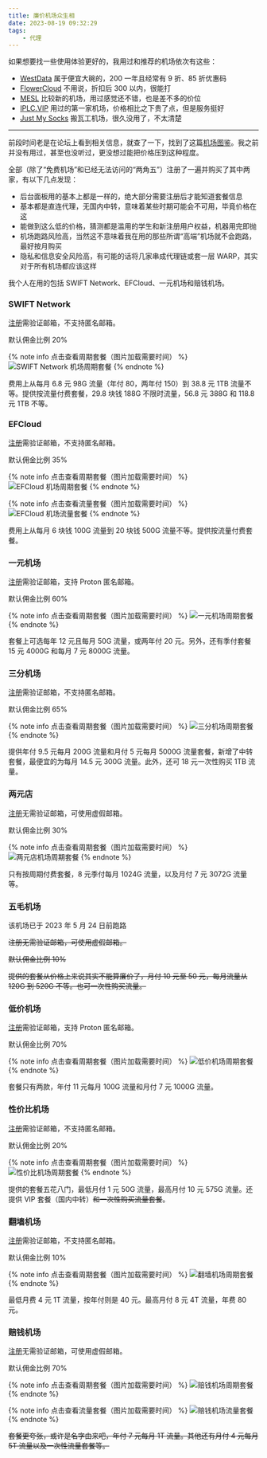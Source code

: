 ```yaml
---
title: 廉价机场众生相
date: 2023-08-19 09:32:29
tags:
    - 代理
---
```


如果想要找一些使用体验更好的，我用过和推荐的机场依次有这些：

- [WestData] 属于便宜大碗的，200 一年且经常有 9 折、85 折优惠码
- [FlowerCloud] 不用说，折扣后 300 以内，很能打
- [MESL] 比较新的机场，用过感觉还不错，也是差不多的价位
- [IPLC.VIP] 用过的第一家机场，价格相比之下贵了点，但是服务挺好
- [Just My Socks] 搬瓦工机场，很久没用了，不太清楚

---

前段时间老是在论坛上看到相关信息，就查了一下，找到了这篇[机场图鉴]。我之前并没有用过，甚至也没听过，更没想过能把价格压到这种程度。

<!-- more -->

全部（除了“免费机场”和已经无法访问的“两角五”）注册了一遍并购买了其中两家，有以下几点发现：

- 后台面板用的基本上都是一样的，绝大部分需要注册后才能知道套餐信息
- 基本都是直连代理，无国内中转，意味着某些时期可能会不可用，毕竟价格在这
- 能做到这么低的价格，猜测都是滥用的学生和新注册用户权益，机器用完即抛
- 机场跑路风险高，当然这不意味着我在用的那些所谓“高端”机场就不会跑路，最好按月购买
- 隐私和信息安全风险高，有可能的话将几家串成代理链或套一层 WARP，其实对于所有机场都应该这样

我个人在用的包括 SWIFT Network、EFCloud、一元机场和赔钱机场。

### SWIFT Network

[注册][SWIFT Network]需验证邮箱，不支持匿名邮箱。

默认佣金比例 20%

{% note info 点击查看周期套餐（图片加载需要时间） %}
![SWIFT Network 机场周期套餐](https://img.shuaizheng.org/2404/swift.png)
{% endnote %}

费用上从每月 6.8 元 98G 流量（年付 80，两年付 150）到 38.8 元 1TB 流量不等。提供按流量付费套餐，29.8 块钱 188G 不限时流量，56.8 元 388G 和 118.8 元 1TB 不等。

### EFCloud

[注册][EFCloud]需验证邮箱，不支持匿名邮箱。

默认佣金比例 35%

{% note info 点击查看周期套餐（图片加载需要时间） %}
![EFCloud 机场周期套餐](https://img.shuaizheng.org/2404/efcloud-1.png)
{% endnote %}

{% note info 点击查看流量套餐（图片加载需要时间） %}
![EFCloud 机场流量套餐](https://img.shuaizheng.org/2404/efcloud-2.png)
{% endnote %}

费用上从每月 6 块钱 100G 流量到 20 块钱 500G 流量不等。提供按流量付费套餐。

### 一元机场

[注册][一元机场]需验证邮箱，支持 Proton 匿名邮箱。

默认佣金比例 60%

{% note info 点击查看周期套餐（图片加载需要时间） %}
![一元机场周期套餐](https://img.shuaizheng.org/2404/yyjc.png)
{% endnote %}

套餐上可选每年 12 元且每月 50G 流量，或两年付 20 元。另外，还有季付套餐 15 元 4000G 和每月 7 元 8000G 流量。

### 三分机场

[注册][三分机场]需验证邮箱，不支持匿名邮箱。

默认佣金比例 65%

{% note info 点击查看周期套餐（图片加载需要时间） %}
![三分机场周期套餐](https://img.shuaizheng.org/2404/sfjc.png)
{% endnote %}

提供年付 9.5 元每月 200G 流量和月付 5 元每月 5000G 流量套餐，新增了中转套餐，最便宜的为每月 14.5 元 300G 流量。此外，还可 18 元一次性购买 1TB 流量。

### 两元店

[注册][两元店]无需验证邮箱，可使用虚假邮箱。

默认佣金比例 30%

{% note info 点击查看周期套餐（图片加载需要时间） %}
![两元店机场周期套餐](https://img.shuaizheng.org/2404/lyd.png)
{% endnote %}

只有按周期付费套餐，8 元季付每月 1024G 流量，以及月付 7 元 3072G 流量等。

### 五毛机场

该机场已于 2023 年 5 月 24 日前跑路

~~注册无需验证邮箱，可使用虚假邮箱。~~

~~默认佣金比例 10%~~

~~提供的套餐从价格上来说其实不能算廉价了，月付 10 元至 50 元，每月流量从 120G 到 520G 不等。也可一次性购买流量。~~

### 低价机场

[注册][低价机场]需验证邮箱，支持 Proton 匿名邮箱。

默认佣金比例 70%

{% note info 点击查看周期套餐（图片加载需要时间） %}
![低价机场周期套餐](https://img.shuaizheng.org/2404/djjc.png)
{% endnote %}

套餐只有两款，年付 11 元每月 100G 流量和月付 7 元 1000G 流量。

### 性价比机场

[注册][性价比机场]需验证邮箱，不支持匿名邮箱。

默认佣金比例 20%

{% note info 点击查看周期套餐（图片加载需要时间） %}
![性价比机场周期套餐](https://img.shuaizheng.org/2404/xjbjc.png)
{% endnote %}

提供的套餐五花八门，最低月付 1 元 50G 流量，最高月付 10 元 575G 流量。还提供 VIP 套餐（国内中转）~~和一次性购买流量套餐~~。

### 翻墙机场

[注册][翻墙机场]需验证邮箱，不支持匿名邮箱。

默认佣金比例 10%

{% note info 点击查看周期套餐（图片加载需要时间） %}
![翻墙机场周期套餐](https://img.shuaizheng.org/2404/fqjc.png)
{% endnote %}

最低月费 4 元 1T 流量，按年付则是 40 元。最高月付 8 元 4T 流量，年费 80 元。

### 赔钱机场

[注册][赔钱机场]无需验证邮箱，可使用虚假邮箱。

默认佣金比例 70%

{% note info 点击查看周期套餐（图片加载需要时间） %}
![赔钱机场周期套餐](https://img.shuaizheng.org/2404/pqjc240416-1.png)
{% endnote %}

{% note info 点击查看流量套餐（图片加载需要时间） %}
![赔钱机场流量套餐](https://img.shuaizheng.org/2404/pqjc240416-2.png)
{% endnote %}

~~套餐更夸张，或许是名字由来吧，年付 7 元每月 1T 流量。其他还有月付 4 元每月 5T 流量以及一次性流量套餐等。~~

[EFCloud]: https://yourl.ink/efcloud
[一元机场]: https://yourl.ink/yyjc
[三分机场]: https://yourl.ink/sfjc
[两元店]: https://yourl.ink/lyd
[低价机场]: https://yourl.ink/djjc
[性价比机场]: https://yourl.ink/xjbjc
[翻墙机场]: https://yourl.ink/fqjc
[赔钱机场]: https://yourl.ink/pqjc
[机场图鉴]: https://aijichang.com/6379/
[IPLC.VIP]: https://yourl.ink/iplc
[WestData]: https://yourl.ink/westdata
[FlowerCloud]: https://yourl.ink/flowercloud
[MESL]: https://yourl.ink/mesl
[Just My Socks]: https://yourl.ink/jms
[SWIFT Network]: https://yourl.ink/swift
